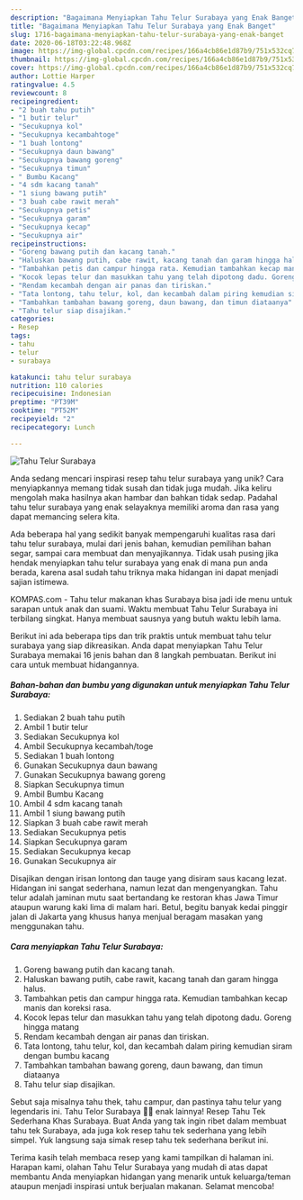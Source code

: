 ```yaml
---
description: "Bagaimana Menyiapkan Tahu Telur Surabaya yang Enak Banget"
title: "Bagaimana Menyiapkan Tahu Telur Surabaya yang Enak Banget"
slug: 1716-bagaimana-menyiapkan-tahu-telur-surabaya-yang-enak-banget
date: 2020-06-18T03:22:48.968Z
image: https://img-global.cpcdn.com/recipes/166a4cb86e1d87b9/751x532cq70/tahu-telur-surabaya-foto-resep-utama.jpg
thumbnail: https://img-global.cpcdn.com/recipes/166a4cb86e1d87b9/751x532cq70/tahu-telur-surabaya-foto-resep-utama.jpg
cover: https://img-global.cpcdn.com/recipes/166a4cb86e1d87b9/751x532cq70/tahu-telur-surabaya-foto-resep-utama.jpg
author: Lottie Harper
ratingvalue: 4.5
reviewcount: 8
recipeingredient:
- "2 buah tahu putih"
- "1 butir telur"
- "Secukupnya kol"
- "Secukupnya kecambahtoge"
- "1 buah lontong"
- "Secukupnya daun bawang"
- "Secukupnya bawang goreng"
- "Secukupnya timun"
- " Bumbu Kacang"
- "4 sdm kacang tanah"
- "1 siung bawang putih"
- "3 buah cabe rawit merah"
- "Secukupnya petis"
- "Secukupnya garam"
- "Secukupnya kecap"
- "Secukupnya air"
recipeinstructions:
- "Goreng bawang putih dan kacang tanah."
- "Haluskan bawang putih, cabe rawit, kacang tanah dan garam hingga halus."
- "Tambahkan petis dan campur hingga rata. Kemudian tambahkan kecap manis dan koreksi rasa."
- "Kocok lepas telur dan masukkan tahu yang telah dipotong dadu. Goreng hingga matang"
- "Rendam kecambah dengan air panas dan tiriskan."
- "Tata lontong, tahu telur, kol, dan kecambah dalam piring kemudian siram dengan bumbu kacang"
- "Tambahkan tambahan bawang goreng, daun bawang, dan timun diataanya"
- "Tahu telur siap disajikan."
categories:
- Resep
tags:
- tahu
- telur
- surabaya

katakunci: tahu telur surabaya 
nutrition: 110 calories
recipecuisine: Indonesian
preptime: "PT39M"
cooktime: "PT52M"
recipeyield: "2"
recipecategory: Lunch

---
```



![Tahu Telur Surabaya](https://img-global.cpcdn.com/recipes/166a4cb86e1d87b9/751x532cq70/tahu-telur-surabaya-foto-resep-utama.jpg)

Anda sedang mencari inspirasi resep tahu telur surabaya yang unik? Cara menyiapkannya memang tidak susah dan tidak juga mudah. Jika keliru mengolah maka hasilnya akan hambar dan bahkan tidak sedap. Padahal tahu telur surabaya yang enak selayaknya memiliki aroma dan rasa yang dapat memancing selera kita.

Ada beberapa hal yang sedikit banyak mempengaruhi kualitas rasa dari tahu telur surabaya, mulai dari jenis bahan, kemudian pemilihan bahan segar, sampai cara membuat dan menyajikannya. Tidak usah pusing jika hendak menyiapkan tahu telur surabaya yang enak di mana pun anda berada, karena asal sudah tahu triknya maka hidangan ini dapat menjadi sajian istimewa.

KOMPAS.com - Tahu telur makanan khas Surabaya bisa jadi ide menu untuk sarapan untuk anak dan suami. Waktu membuat Tahu Telur Surabaya ini terbilang singkat. Hanya membuat sausnya yang butuh waktu lebih lama.


Berikut ini ada beberapa tips dan trik praktis untuk membuat tahu telur surabaya yang siap dikreasikan. Anda dapat menyiapkan Tahu Telur Surabaya memakai 16 jenis bahan dan 8 langkah pembuatan. Berikut ini cara untuk membuat hidangannya.

<!--inarticleads1-->

##### Bahan-bahan dan bumbu yang digunakan untuk menyiapkan Tahu Telur Surabaya:

1. Sediakan 2 buah tahu putih
1. Ambil 1 butir telur
1. Sediakan Secukupnya kol
1. Ambil Secukupnya kecambah/toge
1. Sediakan 1 buah lontong
1. Gunakan Secukupnya daun bawang
1. Gunakan Secukupnya bawang goreng
1. Siapkan Secukupnya timun
1. Ambil  Bumbu Kacang
1. Ambil 4 sdm kacang tanah
1. Ambil 1 siung bawang putih
1. Siapkan 3 buah cabe rawit merah
1. Sediakan Secukupnya petis
1. Siapkan Secukupnya garam
1. Sediakan Secukupnya kecap
1. Gunakan Secukupnya air


Disajikan dengan irisan lontong dan tauge yang disiram saus kacang lezat. Hidangan ini sangat sederhana, namun lezat dan mengenyangkan. Tahu telur adalah jaminan mutu saat bertandang ke restoran khas Jawa Timur ataupun warung kaki lima di malam hari. Betul, begitu banyak kedai pinggir jalan di Jakarta yang khusus hanya menjual beragam masakan yang menggunakan tahu. 

<!--inarticleads2-->

##### Cara menyiapkan Tahu Telur Surabaya:

1. Goreng bawang putih dan kacang tanah.
1. Haluskan bawang putih, cabe rawit, kacang tanah dan garam hingga halus.
1. Tambahkan petis dan campur hingga rata. Kemudian tambahkan kecap manis dan koreksi rasa.
1. Kocok lepas telur dan masukkan tahu yang telah dipotong dadu. Goreng hingga matang
1. Rendam kecambah dengan air panas dan tiriskan.
1. Tata lontong, tahu telur, kol, dan kecambah dalam piring kemudian siram dengan bumbu kacang
1. Tambahkan tambahan bawang goreng, daun bawang, dan timun diataanya
1. Tahu telur siap disajikan.


Sebut saja misalnya tahu thek, tahu campur, dan pastinya tahu telur yang legendaris ini. Tahu Telor Surabaya 🍳😎 enak lainnya! Resep Tahu Tek Sederhana Khas Surabaya. Buat Anda yang tak ingin ribet dalam membuat tahu tek Surabaya, ada juga kok resep tahu tek sederhana yang lebih simpel. Yuk langsung saja simak resep tahu tek sederhana berikut ini. 

Terima kasih telah membaca resep yang kami tampilkan di halaman ini. Harapan kami, olahan Tahu Telur Surabaya yang mudah di atas dapat membantu Anda menyiapkan hidangan yang menarik untuk keluarga/teman ataupun menjadi inspirasi untuk berjualan makanan. Selamat mencoba!
